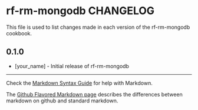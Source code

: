 rf-rm-mongodb CHANGELOG
=======================

This file is used to list changes made in each version of the rf-rm-mongodb cookbook.

0.1.0
-----
- [your_name] - Initial release of rf-rm-mongodb

- - -
Check the [Markdown Syntax Guide](http://daringfireball.net/projects/markdown/syntax) for help with Markdown.

The [Github Flavored Markdown page](http://github.github.com/github-flavored-markdown/) describes the differences between markdown on github and standard markdown.
